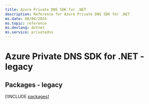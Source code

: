 ```yaml
---
title: Azure Private DNS SDK for .NET
description: Reference for Azure Private DNS SDK for .NET
ms.date: 08/06/2024
ms.topic: reference
ms.devlang: dotnet
ms.service: privatedns
---
```

# Azure Private DNS SDK for .NET - legacy
## Packages - legacy
[!INCLUDE [packages](private-dns-index.md)]